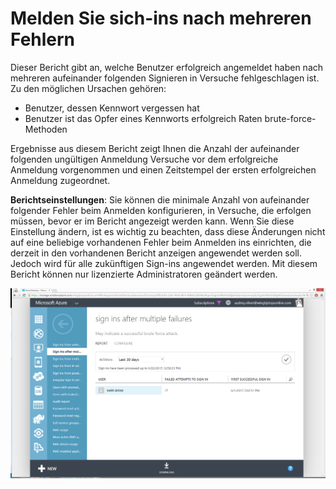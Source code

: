 <properties
    pageTitle="Melden Sie sich ins nach mehreren Fehlern"
    description="Ein Bericht, der Benutzer, die erfolgreich angemeldet haben angibt nach mehreren aufeinander folgenden Signieren in Versuche fehlgeschlagen ist."
    services="active-directory"
    documentationCenter=""
    authors="SSalahAhmed"
    manager="femila"
    editor=""/>

<tags
    ms.service="active-directory"
    ms.workload="identity"
    ms.tgt_pltfrm="na"
    ms.devlang="na"
    ms.topic="article"
    ms.date="03/04/2016"
    ms.author="saah;kenhoff"/>

# <a name="sign-ins-after-multiple-failures"></a>Melden Sie sich-ins nach mehreren Fehlern
Dieser Bericht gibt an, welche Benutzer erfolgreich angemeldet haben nach mehreren aufeinander folgenden Signieren in Versuche fehlgeschlagen ist. Zu den möglichen Ursachen gehören:

- Benutzer, dessen Kennwort vergessen hat</li><li>Benutzer ist das Opfer eines Kennworts erfolgreich Raten brute-force-Methoden

Ergebnisse aus diesem Bericht zeigt Ihnen die Anzahl der aufeinander folgenden ungültigen Anmeldung Versuche vor dem erfolgreiche Anmeldung vorgenommen und einen Zeitstempel der ersten erfolgreichen Anmeldung zugeordnet.

**Berichtseinstellungen**: Sie können die minimale Anzahl von aufeinander folgender Fehler beim Anmelden konfigurieren, in Versuche, die erfolgen müssen, bevor er im Bericht angezeigt werden kann. Wenn Sie diese Einstellung ändern, ist es wichtig zu beachten, dass diese Änderungen nicht auf eine beliebige vorhandenen Fehler beim Anmelden ins einrichten, die derzeit in den vorhandenen Bericht anzeigen angewendet werden soll. Jedoch wird für alle zukünftigen Sign-ins angewendet werden. Mit diesem Bericht können nur lizenzierte Administratoren geändert werden.


![Melden Sie sich ins nach mehreren Fehlern](./media/active-directory-reporting-sign-ins-after-multiple-failures/signInsAfterMultipleFailures.PNG)
